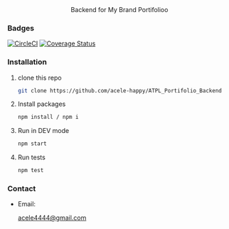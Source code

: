 
<div align="center">
    Backend for My Brand Portifolioo 
</div>

### Badges

[![CircleCI](https://circleci.com/gh/acele-happy/ATPL_Portifolio_Backend.svg?style=shield)](https://circleci.com/gh/circleci-docs)
[![Coverage Status](https://coveralls.io/repos/github/acele-happy/ATPL_Portifolio_Backend/badge.svg?branch=main)](https://coveralls.io/github/acele-happy/ATPL_Portifolio_Backend?branch=main)

### Installation

1. clone this repo
   ```sh
   git clone https://github.com/acele-happy/ATPL_Portifolio_Backend
   ```
2. Install packages
   ```sh
   npm install / npm i
   ```
3. Run in DEV mode
   ```sh
   npm start
   ```

4. Run tests
    ```sh
    npm test
    ```

### Contact
- Email: <p>acele4444@gmail.com</p>
